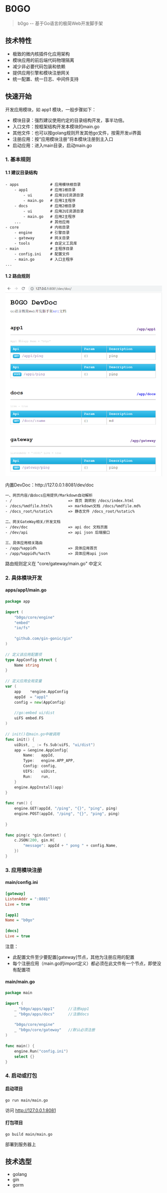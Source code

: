 # B0GO
> b0go -- 基于Go语言的极简Web开发脚手架


## 技术特性
- 极致的微内核插件化应用架构
- 模块应用的前后端代码物理隔离
- 减少非必要代码包装和依赖
- 提供应用引擎和模块注册网关
- 统一配置、统一日志、中间件支持


## 快速开始

开发应用模块，如 app1 模块，一般步骤如下：
- 模块目录：强烈建议使用约定的目录结构开发，事半功倍。
- 入口文件：按框架结构开发本模块的main.go
- 其他文件：也可以按golang规则开发其他go文件，按需开发ui界面
- 注册应用：按“应用模块注册”将本模块注册到主入口
- 启动应用：进入main目录，启动main.go

### 1. 基本规则
#### 1.1 建议目录结构
```
- apps              # 应用模块根目录
    - app1          # 应用1根目录
        - ui        # 应用1UI资源目录
        - main.go   # 应用1主程序
    - docs          # 应用2根目录
        - ui        # 应用2UI资源目录
        - main.go   # 应用2主程序
    ...             # 其他应用
- core              # 内核目录
    - engine        # 引擎目录
    - gateway       # 网关目录
    - tools         # 自定义工具库
- main              # 主程序目录
    - config.ini    # 配置文件
    - main.go       # 入口主程序
...
```
#### 1.2 路由规则
<img src="apps/docs/ui/dist/img/devdoc.png" width="500">
<p>内置DevDoc：http://127.0.0.1:8081/dev/doc</p>

```
一、网页内容/由docs应用提供/Markdown自动解析
- /							=> 首页 跳转到 /docs/index.html
- /docs/%mdfile.html%	  	=> markdown文档 /docs/%mdfile.md%
- /docs_root/%static%	  	=> 静态文件 /docs_root/%static%

二、网关GateWay相关/开发文档
- /dev/doc				 	=> api doc 文档页面
- /dev/api				 	=> api json 后端接口

三、具体应用相关路由
- /app/%appid%			 	=> 具体应用首页
- /app/%appid%/%act%	   	=> 具体应用api json
```
路由规则定义在 "core/gateway/main.go" 中定义


### 2. 具体模块开发


#### apps/app1/main.go
```go
package app

import (
	"b0go/core/engine"
	"embed"
	"io/fs"

	"github.com/gin-gonic/gin"
)

// 定义该应用配置项
type AppConfig struct {
	Name string
}

// 定义应用全局变量
var (
	app    *engine.AppConfig
	appId  = "app1"
	config = new(AppConfig)

	//go:embed ui/dist
	uiFS embed.FS
)

// init()在main.go中被调用
func init() {
	uiDist, _ := fs.Sub(uiFS, "ui/dist")
	app = &engine.AppConfig{
		Name:   appId,
		Type:   engine.APP_APP,
		Config: config,
		UIFS:   uiDist,
		Run:    run,
	}
	engine.AppInstall(app)
}

func run() {
	engine.GET(appId, "/ping", "{}", "ping", ping)
	engine.POST(appId, "/ping", "{}", "ping", ping)

}

func ping(c *gin.Context) {
	c.JSON(200, gin.H{
		"message": appId + " pong " + config.Name,
	})
}

```

### 3. 应用模块注册
#### main/config.ini
```ini
[gateway]
ListenAddr = ":8081"
Live = true

[app1]
Name = "b0go"

[docs]
Live = true
```
注意：
- 此配置文件至少要配置[gateway]节点，其他为注册应用的配置
- 每个注册应用（main.go的import定义）都必须在此文件有一个节点，即使没有配置项

#### main/main.go
```go
package main

import (
	_ "b0go/apps/app1"      //注册app1
	_ "b0go/apps/docs"      //注册docs

	"b0go/core/engine"
	_ "b0go/core/gateway"   //默认必须注册
)

func main() {
	engine.Run("config.ini")
	select {}
}
```

### 4. 启动或打包
#### 启动项目
```shell
go run main/main.go
```
访问 http://127.0.0.1:8081
#### 打包项目
```shell
go build main/main.go
```
部署到服务器上

## 技术选型
- golang
- gin
- gorm